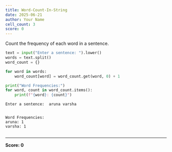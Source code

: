 ```yaml
---
title: Word-Count-In-String
date: 2025-06-21
author: Your Name
cell_count: 3
score: 0
---
```


Count the frequency of each word in a sentence.


```python
text = input("Enter a sentence: ").lower()
words = text.split()
word_count = {}

for word in words:
    word_count[word] = word_count.get(word, 0) + 1

print("Word Frequencies:")
for word, count in word_count.items():
    print(f"{word}: {count}")

```

    Enter a sentence:  aruna varsha
    

    Word Frequencies:
    aruna: 1
    varsha: 1
    


```python

```


---
**Score: 0**